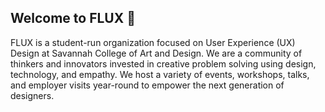 ## Welcome to FLUX 👋
FLUX is a student-run organization focused on User Experience (UX) Design at Savannah College of Art and Design. We are a community of thinkers and innovators invested in creative problem solving using design, technology, and empathy. We host a variety of events, workshops, talks, and employer visits year-round to empower the next generation of designers.
